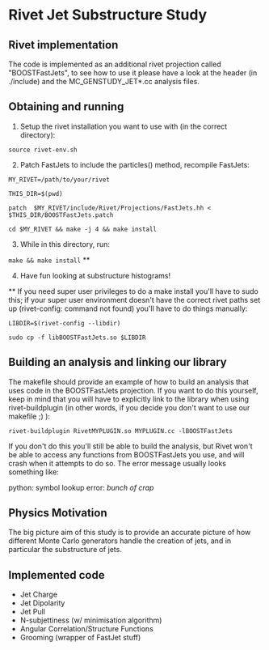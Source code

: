 Rivet Jet Substructure Study
============================

Rivet implementation
--------------------

The code is implemented as an additional rivet
projection called "BOOSTFastJets", to see how
to use it please have a look at the header
(in ./include) and the MC_GENSTUDY_JET*.cc analysis files.

Obtaining and running
---------------------

1. Setup the rivet installation you want to use with
(in the correct directory):

`source rivet-env.sh`

2. Patch FastJets to include the particles() method,
recompile FastJets:

`MY_RIVET=/path/to/your/rivet`

`THIS_DIR=$(pwd)`

`patch  $MY_RIVET/include/Rivet/Projections/FastJets.hh < $THIS_DIR/BOOSTFastJets.patch`

`cd $MY_RIVET && make -j 4 && make install`

3. While in this directory, run:

`make && make install` **

4. Have fun looking at substructure histograms!

** If you need super user privileges to do a make install
you'll have to sudo this; if your super user environment
doesn't have the correct rivet paths set up
(rivet-config: command not found) you'll have to do things
manually:

`LIBDIR=$(rivet-config --libdir)`

`sudo cp -f libBOOSTFastJets.so $LIBDIR`

Building an analysis and linking our library
--------------------------------------------

The makefile should provide an example of how to build an analysis
that uses code in the BOOSTFastJets projection. If you want to do this
yourself, keep in mind that you will have to explicitly link to the
library when using rivet-buildplugin (in other words, if you decide
you don't want to use our makefile ;) ):

`rivet-buildplugin RivetMYPLUGIN.so MYPLUGIN.cc -lBOOSTFastJets`

If you don't do this you'll still be able to build the analysis,
but Rivet won't be able to access any functions from BOOSTFastJets
you use, and will crash when it attempts to do so. The error message
usually looks something like:

python: symbol lookup error: *bunch of crap*

Physics Motivation
------------------

The big picture aim of this study is to provide an accurate picture of
how different Monte Carlo generators handle the creation of jets, and
in particular the substructure of jets.

Implemented code
------------------------
* Jet Charge
* Jet Dipolarity
* Jet Pull
* N-subjettiness (w/ minimisation algorithm)
* Angular Correlation/Structure Functions
* Grooming (wrapper of FastJet stuff)
